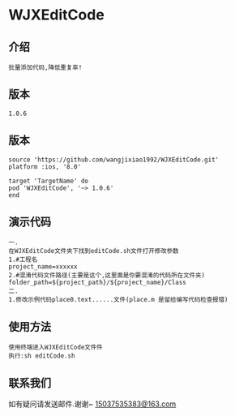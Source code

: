   # WJXEditCode
    
   ## 介绍
    批量添加代码,降低重复率!

   ## 版本
    1.0.6
    
   ## 版本
    source 'https://github.com/wangjixiao1992/WJXEditCode.git'
    platform :ios, '8.0'
    
    target 'TargetName' do
    pod 'WJXEditCode', '~> 1.0.6'
    end

   ## 演示代码
    一.
    在WJXEditCode文件夹下找到editCode.sh文件打开修改参数
    1.#工程名
    project_name=xxxxxx
    2.#混淆代码文件路径(主要是这个,这里面是你要混淆的代码所在文件夹)
    folder_path=${project_path}/${project_name}/Class
    二.
    1.修改示例代码place0.text......文件(place.m 是留给编写代码检查报错)
    
   ## 使用方法
    使用终端进入WJXEditCode文件件
    执行:sh editCode.sh
   
   ## 联系我们
   如有疑问请发送邮件.谢谢~
   15037535383@163.com


